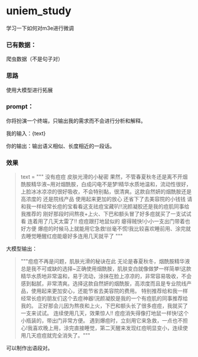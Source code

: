 # uniem_study

学习一下如何对m3e进行微调

### 已有数据：

爬虫数据（不是句子对）


### 思路

使用大模型进行拓展

### prompt：

你将扮演一个终端，只输出我的需求而不会进行分析和解释。

我的输入：{text}

你的输出：输出语义相似、长度相近的一段话。

### 效果

> text  = """ 没有痘痘 皮肤光滑的小秘密
果然，不管春夏秋冬还是离不开烟酰胺精华液~用对烟酰胺，白成闪电不是梦!精华水质地温和，流动性很好，上脸冰冰凉凉的很好吸收，不会特别黏，很清爽。这款自然妍的烟酰胺还是高浓度的 还是院线产品 使用起来更加的放心 还省下了去美容院的小钱钱
请和我一样经常长痘的宝看看这支祛痘宝藏叭!!浣颜凝胶还是我的痘肌同事给我推荐的
刚好那段时间熬夜+上火、下巴和额头冒了好多痘就买了一支试试看
连着用了几天太雷了!!
痘痘跟打地鼠似的 瘪得贼快!小小一支出门带着也好方便
爆痘的时候马上就能用它急救!丝毫不慌!我比较喜欢睡前用、涂完就去睡觉睡醒红痘能瘪好多连用几天就平了
"""

大模型输出：

> """痘痘不再是问题，肌肤光滑的秘诀在此
无论是春夏秋冬，烟酰胺精华液总是我不可或缺的选择~正确使用烟酰胺，肌肤变白就像做梦一样简单!这款精华水质地非常温和，易于流动，涂抹在脸上凉凉的，非常容易吸收，不会感到黏腻，非常清爽。选择这款自然妍的烟酰胺，高浓度而且是专业院线产品，使用起来更加安心，还能节省去美容院的费用。
特别推荐给和我一样经常长痘的朋友们这个去痘神器!浣颜凝胶是我的一个有痘肌的同事推荐给我的。
正好那会儿因为熬夜和上火，下巴和额头长了很多痘痘，我就买了一支来试试。
连续使用几天，效果惊人!!
痘痘消失得像打地鼠一样快!这个小瓶装的，带出门非常方便。
遇到爆痘时，立刻用它来急救，一点也不担心!我喜欢晚上用，涂完直接睡觉，第二天醒来发现红痘明显变小，连续使用几天痘痘就完全消失了。"""

可以制作出语段对。
